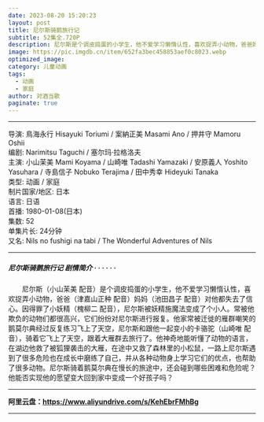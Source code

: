 ```yaml
---
date: 2023-08-20 15:20:23
layout: post
title: 尼尔斯骑鹅旅行记
subtitle: 52集全.720P
description: 尼尔斯是个调皮捣蛋的小学生，他不爱学习懒惰认性，喜欢捉弄小动物，爸爸妈妈对他都失去了信心。因得罪了小妖精，尼尔斯被妖精施魔法变成了个小人...
image: https://pic.imgdb.cn/item/652fa3bec458853aef0c8023.webp
optimized_image: 
category: 儿童动画
tags:
  - 动画
  - 家庭
author: 对酒当歌
paginate: true
---
```


---

导演: 鳥海永行 Hisayuki Toriumi / 案納正美 Masami Ano / 押井守 Mamoru Oshii  
编剧: Narimitsu Taguchi / 塞尔玛·拉格洛夫  
主演: 小山茉美 Mami Koyama / 山崎唯 Tadashi Yamazaki / 安原義人 Yoshito Yasuhara / 寺島信子 Nobuko Terajima / 田中秀幸 Hideyuki Tanaka  
类型: 动画 / 家庭  
制片国家/地区: 日本  
语言: 日语  
首播: 1980-01-08(日本)  
集数: 52  
单集片长: 24分钟  
又名: Nils no fushigi na tabi / The Wonderful Adventures of Nils  

---

##### 尼尔斯骑鹅旅行记 剧情简介 · · · · · ·

　　尼尔斯（小山茉美 配音）是个调皮捣蛋的小学生，他不爱学习懒惰认性，喜欢捉弄小动物，爸爸（津嘉山正种 配音）妈妈（池田昌子 配音）对他都失去了信心。因得罪了小妖精（槐柳二 配音），尼尔斯被妖精施魔法变成了个小人。常被他欺负的动物们都很高兴，它们纷纷对尼尔斯进行报复。他家常被迁徙的雁群嘲笑的鹅莫尔典经过反复练习飞上了天空，尼尔斯和跟他一起变小的卡骆驼（山崎唯 配音），骑着它飞上了天空，跟着大雁群去旅行了。他神奇地能听懂了动物的语言，在湖边他救了被狐狸袭击的大雁，在途中又救了森林里的小松鼠，一路上尼尔斯遇到了很多危险也在成长中磨练了自己，并从各种动物身上学习它们的优点，也帮助了很多动物。尼尔斯骑着鹅莫尔典在慢长的旅途中，还会碰到哪些困难和危险呢？他能否实现他的愿望变大回到家中变成一个好孩子吗？

---

**阿里云盘：<https://www.aliyundrive.com/s/KehEbrFMhBg>**

---
